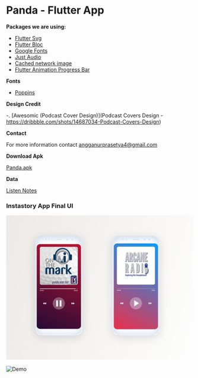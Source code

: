 # Panda - Flutter App


**Packages we are using:**

- [Flutter Svg](https://pub.dev/packages/flutter_svg)
- [Flutter Bloc](https://pub.dev/packages/flutter_bloc)
- [Google Fonts](https://pub.dev/packages/google_fonts)
- [Just Audio](https://pub.dev/packages/just_audio)
- [Cached network image](https://pub.dev/packages/cached_network_image)
- [Flutter Animation Progress Bar](https://pub.dev/packages/flutter_animation_progress_bar)

**Fonts**

-  [Poppins](https://fonts.google.com/specimen/Poppins)

**Design Credit**

-. [Awesomic (Podcast Cover Design)](Podcast Covers Design - https://dribbble.com/shots/14687034-Podcast-Covers-Design) 

**Contact**

For more information contact angganurprasetya4@gmail.com

**Download Apk**

[Panda.apk](https://github.com/prasetyanurangga/panda/raw/main/panda.apk)

**Data**

[Listen Notes](https://listennotes.com)

### Instastory App Final UI
![App UI](https://github.com/prasetyanurangga/panda/raw/main/panda_app_ui.png)

![Demo](https://github.com/prasetyanurangga/panda/raw/main/panda_app.gif)

